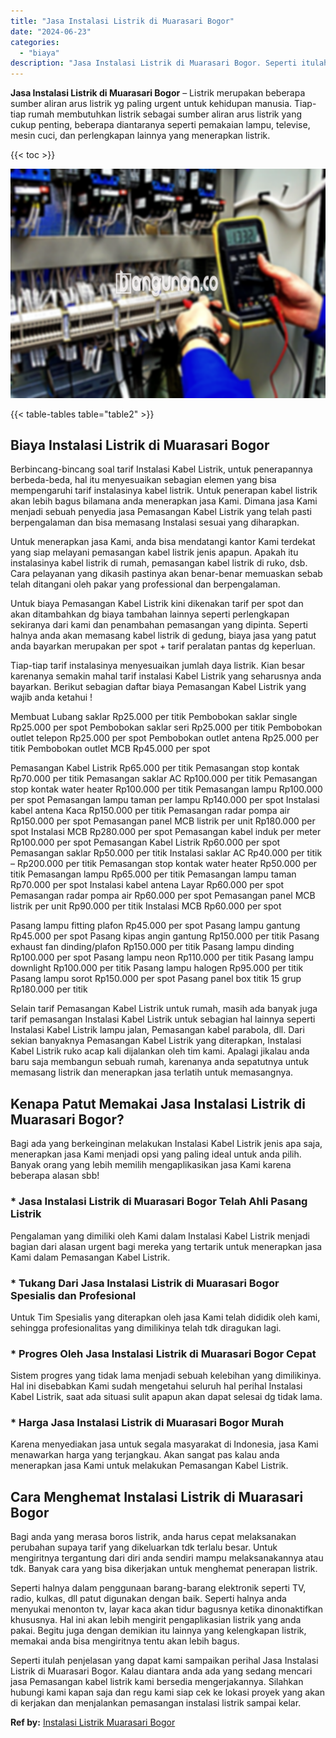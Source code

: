 ```yaml
---
title: "Jasa Instalasi Listrik di Muarasari Bogor"
date: "2024-06-23"
categories: 
  - "biaya"
description: "Jasa Instalasi Listrik di Muarasari Bogor. Seperti itulah penjelasan yang dapat kami sampaikan perihal Jasa Instalasi Listrik di Muarasari Bogor. Kalau diant..."
---
```


**Jasa Instalasi Listrik di Muarasari Bogor** – Listrik merupakan beberapa sumber aliran arus listrik yg paling urgent untuk kehidupan manusia. Tiap-tiap rumah membutuhkan listrik sebagai sumber aliran arus listrik yang cukup penting, beberapa diantaranya seperti pemakaian lampu, televise, mesin cuci, dan perlengkapan lainnya yang menerapkan listrik.

{{< toc >}}

![Jasa Instalasi Listrik di Muarasari Bogor](/images/instalasi-listrik-murah05.png)

{{< table-tables table="table2" >}}

## Biaya Instalasi Listrik di Muarasari Bogor

Berbincang-bincang soal tarif Instalasi Kabel Listrik, untuk penerapannya berbeda-beda, hal itu menyesuaikan sebagian elemen yang bisa mempengaruhi tarif instalasinya kabel listrik. Untuk penerapan kabel listrik akan lebih bagus bilamana anda menerapkan jasa Kami. Dimana jasa Kami menjadi sebuah penyedia jasa Pemasangan Kabel Listrik yang telah pasti berpengalaman dan bisa memasang Instalasi sesuai yang diharapkan.

Untuk menerapkan jasa Kami, anda bisa mendatangi kantor Kami terdekat yang siap melayani pemasangan kabel listrik jenis apapun. Apakah itu instalasinya kabel listrik di rumah, pemasangan kabel listrik di ruko, dsb. Cara pelayanan yang dikasih pastinya akan benar-benar memuaskan sebab telah ditangani oleh pakar yang professional dan berpengalaman.

Untuk biaya Pemasangan Kabel Listrik kini dikenakan tarif per spot dan akan ditambahkan dg biaya tambahan lainnya seperti perlengkapan sekiranya dari kami dan penambahan pemasangan yang dipinta. Seperti halnya anda akan memasang kabel listrik di gedung, biaya jasa yang patut anda bayarkan merupakan per spot + tarif peralatan pantas dg keperluan.

Tiap-tiap tarif instalasinya menyesuaikan jumlah daya listrik. Kian besar karenanya semakin mahal tarif instalasi Kabel Listrik yang seharusnya anda bayarkan. Berikut sebagian daftar biaya Pemasangan Kabel Listrik yang wajib anda ketahui !

Membuat Lubang saklar Rp25.000 per titik Pembobokan saklar single Rp25.000 per spot Pembobokan saklar seri Rp25.000 per titik Pembobokan outlet telepon Rp25.000 per spot Pembobokan outlet antena Rp25.000 per titik Pembobokan outlet MCB Rp45.000 per spot

Pemasangan Kabel Listrik Rp65.000 per titik Pemasangan stop kontak Rp70.000 per titik Pemasangan saklar AC Rp100.000 per titik Pemasangan stop kontak water heater Rp100.000 per titik Pemasangan lampu Rp100.000 per spot Pemasangan lampu taman per lampu Rp140.000 per spot Instalasi kabel antena Kaca Rp150.000 per titik Pemasangan radar pompa air Rp150.000 per spot Pemasangan panel MCB listrik per unit Rp180.000 per spot Instalasi MCB Rp280.000 per spot Pemasangan kabel induk per meter Rp100.000 per spot Pemasangan Kabel Listrik Rp60.000 per spot Pemasangan saklar Rp50.000 per titik Instalasi saklar AC Rp40.000 per titik – Rp200.000 per titik Pemasangan stop kontak water heater Rp50.000 per titik Pemasangan lampu Rp65.000 per titik Pemasangan lampu taman Rp70.000 per spot Instalasi kabel antena Layar Rp60.000 per spot Pemasangan radar pompa air Rp60.000 per spot Pemasangan panel MCB listrik per unit Rp90.000 per titik Instalasi MCB Rp60.000 per spot

Pasang lampu fitting plafon Rp45.000 per spot Pasang lampu gantung Rp45.000 per spot Pasang kipas angin gantung Rp150.000 per titik Pasang exhaust fan dinding/plafon Rp150.000 per titik Pasang lampu dinding Rp100.000 per spot Pasang lampu neon Rp110.000 per titik Pasang lampu downlight Rp100.000 per titik Pasang lampu halogen Rp95.000 per titik Pasang lampu sorot Rp150.000 per spot Pasang panel box titik 15 grup Rp180.000 per titik

Selain tarif Pemasangan Kabel Listrik untuk rumah, masih ada banyak juga tarif pemasangan Instalasi Kabel Listrik untuk sebagian hal lainnya seperti Instalasi Kabel Listrik lampu jalan, Pemasangan kabel parabola, dll. Dari sekian banyaknya Pemasangan Kabel Listrik yang diterapkan, Instalasi Kabel Listrik ruko acap kali dijalankan oleh tim kami. Apalagi jikalau anda baru saja membangun sebuah rumah, karenanya anda sepatutnya untuk memasang listrik dan menerapkan jasa terlatih untuk memasangnya.

## Kenapa Patut Memakai Jasa Instalasi Listrik di Muarasari Bogor?

Bagi ada yang berkeinginan melakukan Instalasi Kabel Listrik jenis apa saja, menerapkan jasa Kami menjadi opsi yang paling ideal untuk anda pilih. Banyak orang yang lebih memilih mengaplikasikan jasa Kami karena beberapa alasan sbb!

### \* Jasa Instalasi Listrik di Muarasari Bogor Telah Ahli Pasang Listrik

Pengalaman yang dimiliki oleh Kami dalam Instalasi Kabel Listrik menjadi bagian dari alasan urgent bagi mereka yang tertarik untuk menerapkan jasa Kami dalam Pemasangan Kabel Listrik.

### \* Tukang Dari Jasa Instalasi Listrik di Muarasari Bogor Spesialis dan Profesional

Untuk Tim Spesialis yang diterapkan oleh jasa Kami telah dididik oleh kami, sehingga profesionalitas yang dimilikinya telah tdk diragukan lagi.

### \* Progres Oleh Jasa Instalasi Listrik di Muarasari Bogor Cepat

Sistem progres yang tidak lama menjadi sebuah kelebihan yang dimilikinya. Hal ini disebabkan Kami sudah mengetahui seluruh hal perihal Instalasi Kabel Listrik, saat ada situasi sulit apapun akan dapat selesai dg tidak lama.

### \* Harga Jasa Instalasi Listrik di Muarasari Bogor Murah

Karena menyediakan jasa untuk segala masyarakat di Indonesia, jasa Kami menawarkan harga yang terjangkau. Akan sangat pas kalau anda menerapkan jasa Kami untuk melakukan Pemasangan Kabel Listrik.

## Cara Menghemat Instalasi Listrik di Muarasari Bogor


Bagi anda yang merasa boros listrik, anda harus cepat melaksanakan perubahan supaya tarif yang dikeluarkan tdk terlalu besar. Untuk mengiritnya tergantung dari diri anda sendiri mampu melaksanakannya atau tdk. Banyak cara yang bisa dikerjakan untuk menghemat penerapan listrik.

Seperti halnya dalam penggunaan barang-barang elektronik seperti TV, radio, kulkas, dll patut digunakan dengan baik. Seperti halnya anda menyukai menonton tv, layar kaca akan tidur bagusnya ketika dinonaktifkan khususnya. Hal ini akan lebih mengirit pengaplikasian listrik yang anda pakai. Begitu juga dengan demikian itu lainnya yang kelengkapan listrik, memakai anda bisa mengiritnya tentu akan lebih bagus.

Seperti itulah penjelasan yang dapat kami sampaikan perihal Jasa Instalasi Listrik di Muarasari Bogor. Kalau diantara anda ada yang sedang mencari jasa Pemasangan kabel listrik kami bersedia mengerjakannya. Silahkan hubungi kami kapan saja dan regu kami siap cek ke lokasi proyek yang akan di kerjakan dan menjalankan pemasangan instalasi listrik sampai kelar.

**Ref by:** [Instalasi Listrik Muarasari Bogor](https://id.wikipedia.org/wiki/Instalasi)
